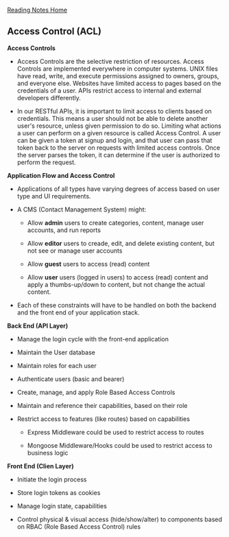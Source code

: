 [Reading Notes Home](https://d-d-wolfe.github.io/reading-notes/)

## Access Control (ACL)

**Access Controls**

- Access Controls are the selective restriction of resources. Access Controls are implemented everywhere in computer systems. UNIX files have read, write, and execute permissions assigned to owners, groups, and everyone else. Websites have limited access to pages based on the credentials of a user. APIs restrict access to internal and external developers differently.

- In our RESTful APIs, it is important to limit access to clients based on credentials. This means a user should not be able to delete another user's resource, unless given permission to do so. Limiting what actions a user can perform on a given resource is called Access Control. A user can be given a token at signup and login, and that user can pass that token back to the server on requests with limited access controls. Once the server parses the token, it can determine if the user is authorized to perform the request.

**Application Flow and Access Control**

- Applications of all types have varying degrees of access based on user type and UI requirements.

- A CMS (Contact Management System) might:

  - Allow **admin** users to create categories, content, manage user accounts, and run reports

  - Allow **editor** users to creade, edit, and delete existing content, but not see or manage user accounts

  - Allow **guest** users to access (read) content

  - Allow **user** users (logged in users) to access (read) content and apply a thumbs-up/down to content, but not change the actual content.

- Each of these constraints will have to be handled on both the backend and the front end of your application stack.

**Back End (API Layer)**

- Manage the login cycle with the front-end application

- Maintain the User database

- Maintain roles for each user

- Authenticate users (basic and bearer)

- Create, manage, and apply Role Based Access Controls

- Maintain and reference their capabilities, based on their role

- Restrict access to features (like routes) based on capabilities

  - Express Middleware could be used to restrict access to routes

  - Mongoose Middleware/Hooks could be used to restrict access to business logic

**Front End (Clien Layer)**

- Initiate the login process

- Store login tokens as cookies

- Manage login state, capabilities

- Control physical & visual access (hide/show/alter) to components based on RBAC (Role Based Access Control) rules
